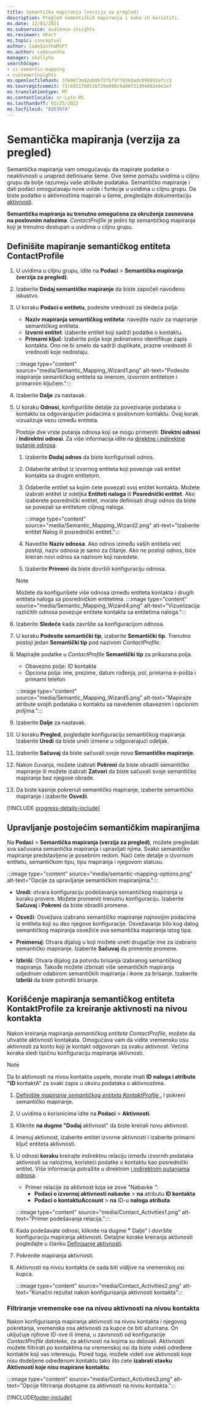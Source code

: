 ```yaml
---
title: Semantička mapiranja (verzija za pregled)
description: Pregled semantičkih mapiranja i kako ih koristiti.
ms.date: 12/01/2021
ms.subservice: audience-insights
ms.reviewer: mhart
ms.topic: conceptual
author: CadeSanthaMSFT
ms.author: cadesantha
manager: shellyha
searchScope:
- ci-semantic-mapping
- customerInsights
ms.openlocfilehash: 37696f3e82eb9b75fbf9f78363adc890891efcc3
ms.sourcegitcommit: 73cb021760516729e696c9a90731304d92e0e1ef
ms.translationtype: MT
ms.contentlocale: sr-Latn-RS
ms.lasthandoff: 02/25/2022
ms.locfileid: "8353974"
---
```

# <a name="semantic-mappings-preview"></a>Semantička mapiranja (verzija za pregled)

Semantička mapiranja vam omogućavaju da mapirate podatke o neaktivnosti u unapred definisane šeme. Ove šeme pomažu uvidima u ciljnu grupu da bolje razumeju vaše atribute podataka. Semantičko mapiranje i dati podaci omogućavaju nove uvide i funkcije u uvidima u ciljnu grupu. Da biste podatke o aktivnostima mapirali u šeme, pregledajte dokumentaciju [aktivnosti](activities.md).

**Semantička mapiranja su trenutno omogućena za okruženja zasnovana na poslovnim nalozima**. *ContactProfile* je jedini tip semantičkog mapiranja koji je trenutno dostupan u uvidima u ciljnu grupu.

## <a name="define-a-contactprofile-semantic-entity-mapping"></a>Definišite mapiranje semantičkog entiteta ContactProfile

1. U uvidima u ciljnu grupu, idite na **Podaci** > **Semantička mapiranja (verzija za pregled)**.

1. Izaberite **Dodaj semantičko mapiranje** da biste započeli navođeno iskustvo.

1. U koraku **Podaci o entitetu**, podesite vrednosti za sledeća polja:

   - **Naziv mapiranja semantičkog entiteta**: navedite naziv za mapiranje semantičkog entiteta.
   - **Izvorni entitet**: izaberite entitet koji sadrži podatke o kontaktu.
   - **Primarni ključ**: Izaberite polje koje jedinstveno identifikuje zapis kontakta. Ono ne bi smelo da sadrži duplikate, prazne vrednosti ili vrednosti koje nedostaju.

   :::image type="content" source="media/Semantic_Mapping_Wizard1.png" alt-text="Podesite mapiranje semantičkog entiteta sa imenom, izvornim entitetom i primarnim ključem.":::

1. Izaberite **Dalje** za nastavak.

1. U koraku **Odnosi**, konfigurišite detalje za povezivanje podataka o kontaktu sa odgovarajućim podacima o poslovnom kontaktu. Ovaj korak vizualizuje vezu između entiteta.  

   Postoje dve vrste putanja odnosa koji se mogu primeniti: **Direktni odnosi** i **Indirektni odnosi**. Za više informacija idite na [direktne i indirektne putanje odnosa](relationships.md#relationship-paths).

   1. Izaberite **Dodaj odnos** da biste konfigurisali odnos.
   1. Odaberite atribut iz izvornog entiteta koji povezuje vaš entitet kontakta sa drugim entitetom.
   1. Odaberite entitet sa kojim ćete povezati svoj entitet kontakta. Možete izabrati entitet iz odeljka **Entiteti naloga** ili **Posrednički entitet**. Ako izaberete posrednički entitet, morate definisati drugi odnos da biste se povezali sa entitetom ciljnog naloga.

      :::image type="content" source="media/Semantic_Mapping_Wizard2.png" alt-text="Izaberite entitet Nalog ili posrednički entitet.":::

   1. Navedite **Naziv odnosa**. Ako odnos između vaših entiteta već postoji, naziv odnosa je samo za čitanje. Ako ne postoji odnos, biće kreiran novi odnos sa nazivom koji navedete.
   1. Izaberite **Primeni** da biste dovršili konfiguraciju odnosa.

   > [!NOTE]
   > Možete da konfigurišete više odnosa između entiteta kontakta i drugih entiteta naloga sa posredničkim entitetima.
   >  :::image type="content" source="media/Semantic_Mapping_Wizard4.png" alt-text="Vizuelizacija različitih odnosa povezuje entitete kontakta sa entitetima naloga.":::

1. Izaberite **Sledeće** kada završite sa konfiguracijom odnosa.

1. U koraku **Podesite semantički tip**, izaberite **Semantički tip**. Trenutno postoji jedan **Semantički tip** pod nazivom *ContactProfile*.

1. Mapirajte podatke u *ContactProfile* **Semantički tip** za prikazana polja.
   - Obavezno polje: ID kontakta
   - Opciona polja: ime, prezime, datum rođenja, pol, primarna e-pošta i primarni telefon

   :::image type="content" source="media/Semantic_Mapping_Wizard5.png" alt-text="Mapirajte atribute svojih podataka o kontaktu sa navedenim obaveznim i opcionim poljima.":::

1. Izaberite **Dalje** za nastavak.

1. U koraku **Pregled**, pogledajte konfiguraciju semantičkog mapiranja. Izaberite **Uredi** da biste uneli izmene u odgovarajući odeljak.

1. Izaberite **Sačuvaj** da biste sačuvali svoje novo **Semantičko mapiranje**.

1. Nakon čuvanja, možete izabrati **Pokreni** da biste obradili semantičko mapiranje ili možete izabrati **Zatvori** da biste sačuvali svoje semantičko mapiranje bez njegove obrade.

1. Da biste kasnije pokrenuli semantičko mapiranje, izaberite semantičko mapiranje i izaberite **Osveži**.

[!INCLUDE [progress-details-include](../includes/progress-details-pane.md)]

## <a name="manage-existing-semantic-mappings"></a>Upravljanje postojećim semantičkim mapiranjima

Na **Podaci** > **Semantička mapiranja (verzija za pregled)**, možete pregledati sva sačuvana semantička mapiranja i upravljati njima. Svako semantičko mapiranje predstavljeno je posebnim redom. Naći ćete detalje o izvornom entitetu, semantičkom tipu, tipu mapiranja i njegovom statusu.

:::image type="content" source="media/semantic-mapping-options.png" alt-text="Opcije za upravljanje semantičkim mapiranjima.":::

- **Uredi**: otvara konfiguraciju podešavanja semantičkog mapiranja u koraku provere. Možete promeniti trenutnu konfiguraciju. Izaberite **Sačuvaj** i **Pokreni** da biste obradili promene.

- **Osveži**: Osvežava izabrano semantičko mapiranje najnovijim podacima iz entiteta koji su deo njegove konfiguracije. Osvežavanje bilo kog datog semantičkog mapiranja osvežiće sva semantička mapiranja istog tipa.

- **Preimenuj**: Otvara dijalog u koji možete uneti drugačije ime za izabrano semantičko mapiranje. Izaberite **Sačuvaj** da primenite promene.

- **Izbriši**: Otvara dijalog za potvrdu brisanja izabranog semantičkog mapiranja. Takođe možete izbrisati više semantičkih mapiranja odjednom odabirom semantičkih mapiranja i ikone za brisanje. Izaberite **Izbriši** da biste potvrdili brisanje.

## <a name="use-a-contactprofile-semantic-entity-mapping-to-create-contact-level-activities"></a>Korišćenje mapiranja semantičkog entiteta KontaktProfile za kreiranje aktivnosti na nivou kontakta

Nakon kreiranja mapiranja *semantičkog entiteta ContactProfile*, možete da uhvatite aktivnosti kontakata. Omogućava vam da vidite vremensku osu aktivnosti za konto koji je kontakt odgovoran za svaku aktivnost. Većina koraka sledi tipičnu konfiguraciju mapiranja aktivnosti.

   > [!NOTE]
   > Da bi aktivnosti na nivou kontakta uspele, morate imati **ID** **naloga i atribute "ID** kontaktA" za svaki zapis u okviru podataka o aktivnostima.

1. [Definišite *mapiranje semantičkog entiteta KontaktProfile* .](#define-a-contactprofile-semantic-entity-mapping) I pokreni semantičko mapiranje.

1. U uvidima o korisnicima idite na **Podaci** > **Aktivnosti**.

1. Kliknite **na dugme "Dodaj** aktivnost" da biste kreirali novu aktivnost.

1. Imenuj aktivnost, izaberite entitet izvorne aktivnosti i izaberite primarni ključ entiteta aktivnosti.

1. U odnosi **koraku** kreirajte indirektnu relaciju između izvornih podataka aktivnosti sa nalozima, koristeći podatke o kontaktu kao posrednički entitet. Više informacija potražite u direktnim [i indirektnim putanjama odnosa](relationships.md#relationship-paths).
   - Primer relacije za aktivnost koja se zove "Nabavke *"*:
      - **Podaci o izvornoj aktivnosti nabavke** > **na** atributu **ID kontakta**
      - **Podaci o kontaktuAccount** > **na** ID-u **naloga atributa**

   :::image type="content" source="media/Contact_Activities1.png" alt-text="Primer podešavanja relacija.":::

1. Kada podešavate odnosi, kliknite na dugme **"** Dalje" i dovršite konfiguraciju mapiranja aktivnosti. Detaljne korake kreiranja aktivnosti pogledajte u članku [Definisanje aktivnosti](activities.md).

1. Pokrenite mapiranja aktivnosti.

1. Aktivnosti na nivou kontakta će sada biti vidljive na vremenskoj osi kupca.

   :::image type="content" source="media/Contact_Activities2.png" alt-text="Konačni rezultat nakon konfigurisanja aktivnosti kontakta":::

### <a name="contact-level-activity-timeline-filtering"></a>Filtriranje vremenske ose na nivou aktivnosti na nivou kontakta

Nakon konfigurisanja mapiranja aktivnosti na nivou kontakta i njegovog pokretanja, vremenska osa aktivnosti za kupce će biti ažurirana. On uključuje njihove ID-ove ili imena, u zavisnosti od konfiguracije *ContactProfile datoteke*, za aktivnosti na kojima su delovali. Aktivnosti možete filtrirati po kontaktima na vremenskoj osi da biste videli određene kontakte koji vas interesuju. Pored toga, možete videti sve aktivnosti koje nisu dodeljene određenom kontaktu tako što ćete **izabrati stavku Aktivnosti koje nisu mapirane kontaktu**.

   :::image type="content" source="media/Contact_Activities3.png" alt-text="Opcije filtriranja dostupne za aktivnosti na nivou kontakta.":::

[!INCLUDE[footer-include](../includes/footer-banner.md)]
